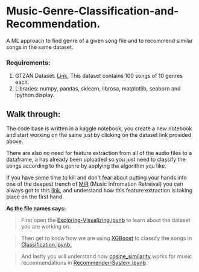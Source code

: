 # Music-Genre-Classification-and-Recommendation.
A ML approach to find genre of a given song file and to recommend similar songs in the same dataset.

### Requirements:
1. GTZAN Dataset. [Link.]( https://www.kaggle.com/carlthome/gtzan-genre-collection?) This dataset contains 100 songs of 10 genres each.
2. Libraries: numpy, pandas, sklearn, librosa, matplotlib, seaborn and ipython.display.

## Walk through:
The code base is written in a kaggle notebook, you create a new notebook and start working on the same just by clicking on the dataset link provided above.

There are also no need for feature extraction from all of the audio files to a dataframe, a has already been uploaded so you just need to classify the songs according to the genre by applying the algorithm you like.

If you have some time to kill and don't fear about putting your hands into one of the deepest trench of [MIR](https://musicinformationretrieval.com/genre_recognition.html) (Music Infromation Retreival) you can always got to this [link](https://github.com/Prakhar-FF13/Music-Genre-Classification), and understand how this feature extraction is taking place on the first hand.

**As the file names says:** 
> First open the [Exploring-Visualizing.ipynb](https://github.com/shrey-09/Music-Genre-Classification/blob/master/Exploring-Visualizing.ipynb) to learn about the dataset you are working on.

> Then get to know how we are using [XGBoost](https://xgboost.readthedocs.io/en/latest/python/python_api.html#module-xgboost.sklearn) to classify the songs in [Classification.ipynb.](https://github.com/shrey-09/Music-Genre-Classification/blob/master/Classification.ipynb)

> And lastly you will understand how [cosine_similarity](https://scikit-learn.org/stable/modules/generated/sklearn.metrics.pairwise.cosine_similarity.html) works for music recommendations in [Recommender-System.ipynb](https://github.com/shrey-09/Music-Genre-Classification/blob/master/Recommender-System.ipynb).
